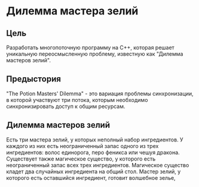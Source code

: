 # Дилемма мастера зелий

## Цель
Разработать многопоточную программу на C++, которая решает уникальную переосмысленную
проблему, известную как "Дилемма мастеров зелий".
## Предыстория
"The Potion Masters' Dilemma" - это вариация проблемы синхронизации, в которой участвуют три
потока, которым необходимо синхронизировать доступ к общим ресурсам.
## Дилемма мастеров зелий
Есть три мастера зелий, у которых неполный набор ингредиентов. У каждого из них есть
неограниченный запас одного из трех ингредиентов: волос единорога, перо феникса или чешуя
дракона. Существует также магическое существо, у которого есть неограниченный запас всех трех
ингредиентов. Магическое существо кладет два случайных ингредиента на общий стол. Мастер
зелий, у которого есть оставшийся ингредиент, готовит волшебное зелье,
